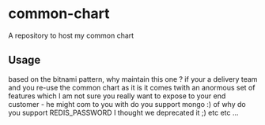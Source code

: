 # common-chart

A repository to host my common chart

## Usage

based on the bitnami pattern, why maintain this one ?
if your a delivery team and you re-use the common chart as it is it comes twith an anormous set of features which I am not sure you really want to expose to your end customer - he might com to you with do you support mongo :) 
of why do you support REDIS_PASSWORD I thought we deprecated it ;) etc etc ...

